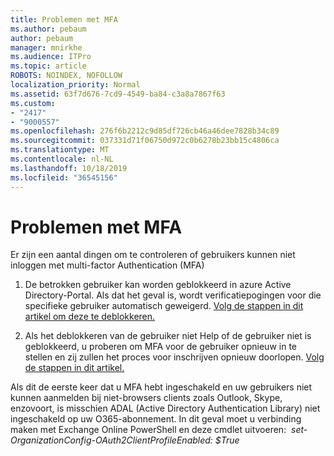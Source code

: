 ```yaml
---
title: Problemen met MFA
ms.author: pebaum
author: pebaum
manager: mnirkhe
ms.audience: ITPro
ms.topic: article
ROBOTS: NOINDEX, NOFOLLOW
localization_priority: Normal
ms.assetid: 63f7d676-7cd9-4549-ba84-c3a8a7867f63
ms.custom:
- "2417"
- "9000557"
ms.openlocfilehash: 276f6b2212c9d85df726cb46a46dee7828b34c89
ms.sourcegitcommit: 037331d71f06750d972c0b6278b23bb15c4806ca
ms.translationtype: MT
ms.contentlocale: nl-NL
ms.lasthandoff: 10/18/2019
ms.locfileid: "36545156"
---
```

# <a name="issues-with-mfa"></a>Problemen met MFA
Er zijn een aantal dingen om te controleren of gebruikers kunnen niet inloggen met multi-factor Authentication (MFA)

1. De betrokken gebruiker kan worden geblokkeerd in azure Active Directory-Portal. Als dat het geval is, wordt verificatiepogingen voor die specifieke gebruiker automatisch geweigerd. [Volg de stappen in dit artikel om deze te deblokkeren.](https://docs.microsoft.com/azure/active-directory/authentication/howto-mfa-mfasettings#block-and-unblock-users)

2. Als het deblokkeren van de gebruiker niet Help of de gebruiker niet is geblokkeerd, u proberen om MFA voor de gebruiker opnieuw in te stellen en zij zullen het proces voor inschrijven opnieuw doorlopen. [Volg de stappen in dit artikel.](https://docs.microsoft.com/azure/active-directory/authentication/howto-mfa-userdevicesettings#require-users-to-provide-contact-methods-again)

Als dit de eerste keer dat u MFA hebt ingeschakeld en uw gebruikers niet kunnen aanmelden bij niet-browsers clients zoals Outlook, Skype, enzovoort, is misschien ADAL (Active Directory Authentication Library) niet ingeschakeld op uw O365-abonnement. In dit geval moet u verbinding maken met Exchange Online PowerShell en deze cmdlet uitvoeren:  *set-OrganizationConfig-OAuth2ClientProfileEnabled: $True*